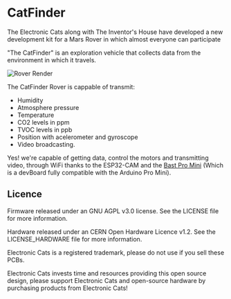 # CatFinder


The Electronic Cats along with The Inventor's House have developed a new development kit for a Mars Rover in which almost everyone can participate

"The CatFinder" is an exploration vehicle that collects data from the environment in which it travels.

![Rover Render](https://github.com/ElectronicCats/Cat_Finder/blob/master/assets/rover_render.jpeg?raw=true)

The CatFinder Rover is cappable of transmit:

- Humidity
- Atmosphere pressure
- Temperature 
- CO2 levels in ppm
- TVOC levels in ppb 
- Position with acelerometer and gyroscope
- Video broadcasting.

Yes! we're capable of getting data, control the motors and transmitting video, through WiFi thanks to the ESP32-CAM and the [Bast Pro Mini](https://github.com/ElectronicCats/Bast-Pro-Mini-M0) (Which is a devBoard fully compatible with the Arduino Pro Mini).

## Licence ##

Firmware released under an GNU AGPL v3.0 license. See the LICENSE file for more information.

Hardware released under an CERN Open Hardware Licence v1.2. See the LICENSE_HARDWARE file for more information.

Electronic Cats is a registered trademark, please do not use if you sell these PCBs.

Electronic Cats invests time and resources providing this open source design, please support Electronic Cats and open-source hardware by purchasing products from Electronic Cats!
